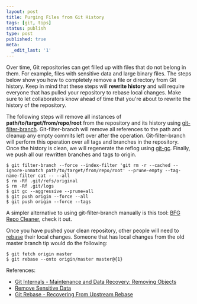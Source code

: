 ```yaml
---
layout: post
title: Purging Files from Git History
tags: [git, tips]
status: publish
type: post
published: true
meta:
  _edit_last: '1'
---
```


Over time, Git repositories can get filled up with files that do not belong in them. For example, files with sensitive data and large binary files. The steps below show you how to completely remove a file or directory from Git history. Keep in mind that these steps will **rewrite history** and will require everyone that has pulled your repository to rebase local changes. Make sure to let collaborators know ahead of time that you're about to rewrite the history of the repository.

The following steps will remove all instances of **path/to/target/from/repo/root** from the repository and its history using [git-filter-branch](http://git-scm.com/docs/git-filter-branch).  Git-filter-branch will remove all references to the path and cleanup any empty commits left over after the operation. Git-filter-branch will perform this operation over all tags and branches in the repository.  Once the history is clean, we will regenerate the reflog using [git-gc](http://git-scm.com/docs/git-gc). Finally, we push all our rewritten branches and tags to origin.

```
$ git filter-branch --force --index-filter 'git rm -r --cached --ignore-unmatch path/to/target/from/repo/root' --prune-empty --tag-name-filter cat -- --all
$ rm -Rf .git/refs/original
$ rm -Rf .git/logs
$ git gc --aggressive --prune=all
$ git push origin --force --all
$ git push origin --force --tags
```

A simpler alternative to using git-filter-branch manually is this tool: [BFG Repo Cleaner](http://rtyley.github.io/bfg-repo-cleaner/), check it out.

Once you have pushed your clean repository, other people will need to [rebase](http://git-scm.com/docs/git-rebase) their local changes. Someone that has local changes from the old master branch tip would do the following:

```
$ git fetch origin master
$ git rebase --onto origin/master master@{1}
```

References:

- [Git Internals - Maintenance and Data Recovery: Removing Objects](http://git-scm.com/book/en/Git-Internals-Maintenance-and-Data-Recovery#Removing-Objects)
- [Remove Sensitive Data](https://help.github.com/articles/remove-sensitive-data/)
- [Git Rebase - Recovering From Upstream Rebase](http://git-scm.com/docs/git-rebase#_recovering_from_upstream_rebase)
